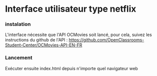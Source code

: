 # Interface utilisateur type netflix

### instalation
L'interface nécessite que l'API OCMovies soit lancé, pour cela, suivez les instructions du github de l'API : https://github.com/OpenClassrooms-Student-Center/OCMovies-API-EN-FR


### Lancement

Exécuter ensuite index.html depuis n'importe quel navigateur web
